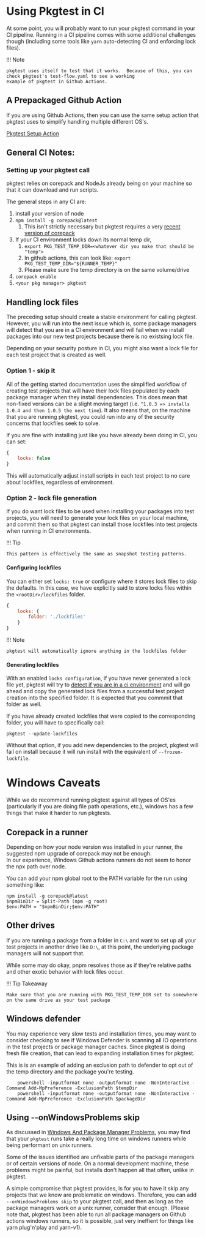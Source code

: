 # Using Pkgtest in CI

At some point, you will probably want to run your pkgtest command in your CI pipeline.  Running in a CI pipeline comes
with some additional challenges though (including some tools like `yarn` auto-detecting CI and enforcing lock files).

!!! Note

    pkgtest uses itself to test that it works.  Because of this, you can check pkgtest's test-flow.yaml to see a working
    example of pkgtest in Github Actions.

## A Prepackaged Github Action

If you are using Github Actions, then you can use the same setup action that pkgtest uses to simplify handling multiple
different OS's.

[Pkgtest Setup Action](https://github.com/HanseltimeIndustries/pkgtest-setup-action)

## General CI Notes:

### Setting up your pkgtest call

pkgtest relies on corepack and NodeJs already being on your machine so that it can download and run scripts.

The general steps in any CI are:

1. install your version of node
2. `npm install -g corepack@latest`
   1. This isn't strictly necessary but pkgtest requires a very [recent version of corepack](./7-corepack.md)
3. If your CI environment locks down its normal temp dir,
   1. `export PKG_TEST_TEMP_DIR=<whatever dir you make that should be "temp">`
   2. In github actions, this can look like: `export PKG_TEST_TEMP_DIR="${RUNNER_TEMP}"`
   3. Please make sure the temp directory is on the same volume/drive
4. `corepack enable`
5. `<your pkg manager> pkgtest`

## Handling lock files

The preceding setup should create a stable environment for calling pkgtest.  However, you will run into the next issue which is,
some package managers will detect that you are in a CI environment and will fail when we install packages into our new test
projects because there is no existsing lock file.

Depending on your security posture in CI, you might also want a lock file for each test project that is created as well.

### Option 1 - skip it

All of the getting started documentation uses the simplified workflow of creating test projects that will have their lock
files populated by each package manager when they install dependencies.  This does mean that non-fixed versions can be a slight
moving target (i.e. `^1.0.3 => installs 1.0.4 and then 1.0.5 the next time`).  It also means that, on the machine that you are running
pkgtest, you could run into any of the security concerns that lockfiles seek to solve.

If you are fine with installing just like you have already been doing in CI, you can set:

```javascript
{
    locks: false
}
```

This will automatically adjust install scripts in each test project to no care about lockfiles, regardless of environment.

### Option 2 - lock file generation

If you do want lock files to be used when installing your packages into test projects, you will need to generate your lock files on your local
machine, and commit them so that pkgtest can install those lockfiles into test projects when running in CI environments.

!!! Tip

    This pattern is effectively the same as snapshot testing patterns.

#### Configuring lockfiles

You can either set `locks: true` or configure where it stores lock files to skip the defaults.  In this case, we have explicitly said to
store locks files within the `<rootDir>/lockfiles` folder.

```javascript
{
    locks: {
        folder: './lockfiles'
    }
}
```

!!! Note

    pkgtest will automatically ignore anything in the lockfiles folder

#### Generating lockfiles

With an enabled `locks configuration`, if you have never generated a lock file yet, pkgtest will try to 
[detect if you are in a ci environment](https://github.com/watson/is-ci) and will go ahead and copy the generated lock files
from a successful test project creation into the specified folder.  It is expected that you commmit that folder as well.

If you have already created lockfiles that were copied to the corresponding folder, you will have to specifically call:

```shell
pkgtest --update-lockfiles
```

Without that option, if you add new dependencies to the project, pkgtest will fail on install because it will run install with the
equivalent of `--frozen-lockfile`.

# Windows Caveats

While we do recommend running pkgtest against all types of OS'es (particularly if you are doing file path operations, etc.), windows has a few things
that make it harder to run pkgtests.

## Corepack in a runner

Depending on how your node version was installed in your runner, the suggested npm upgrade of corepack may not be enough.  
In our experience, Windows Github actions runners do not seem to honor the npx path over node.

You can add your npm global root to the PATH variable for the run using something like:

```shell
npm install -g corepack@latest
$npmBinDir = Split-Path (npm -g root)
$env:PATH = "$npmBinDir;$env:PATH"
```

## Other drives

If you are running a package from a folder in `C:\` and want to set up all your test projects in another drive like `D:\`, at this point, the underlying
package managers will not support that.

While some may do okay, pnpm resolves those as if they're relative paths and other exotic behavior with lock files occur.

!!! Tip Takeaway

    Make sure that you are running with PKG_TEST_TEMP_DIR set to somewhere on the same drive as your test package

## Windows defender

You may experience very slow tests and installation times, you may want
to consider checking to see if Windows Defender is scanning all IO operations in the test projects or package manager caches.
Since pkgtest is doing fresh file creation, that can lead to expanding installation times for pkgtest.

This is is an example of adding an exclusion path to defender to opt out of the temp directory and the package you're testing.

```shell
    powershell -inputformat none -outputformat none -NonInteractive -Command Add-MpPreference -ExclusionPath $tempDir
    powershell -inputformat none -outputformat none -NonInteractive -Command Add-MpPreference -ExclusionPath $packageDir
```

## Using --onWindowsProblems skip

As discussed in [Windows And Package Manager Problems](./92-windows.md#windows-and-package-manager-problems), you may find
that your `pkgtest` runs take a really long time on windows runners while being performant on unix runners.

Some of the issues identified are unfixable parts of the package managers or of certain versions of node.  On a normal
development machine, these problems might be painful, but installs don't happen all that often, unlike in pkgtest.

A simple compromise that pkgtest provides, is for you to have it skip any projects that we know are problematic on windows.
Therefore, you can add `--onWindowsProblems skip` to your pkgtest call, and then as long as the package managers work on a
unix runner, consider that enough.  (Please note that, pkgtest has been able to run all package managers on Github actions
windows runners, so it is possible, just very ineffient for things like yarn plug'n'play and yarn-v1).
